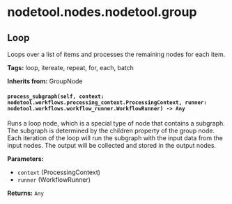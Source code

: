 # nodetool.nodes.nodetool.group

## Loop

Loops over a list of items and processes the remaining nodes for each item.

**Tags:** loop, itereate, repeat, for, each, batch

**Inherits from:** GroupNode


#### `process_subgraph(self, context: nodetool.workflows.processing_context.ProcessingContext, runner: nodetool.workflows.workflow_runner.WorkflowRunner) -> Any`

Runs a loop node, which is a special type of node that contains a subgraph.
        The subgraph is determined by the children property of the group node.
        Each iteration of the loop will run the subgraph with the input data from the input nodes.
        The output will be collected and stored in the output nodes.

**Parameters:**

- `context` (ProcessingContext)
- `runner` (WorkflowRunner)

**Returns:** `Any`

